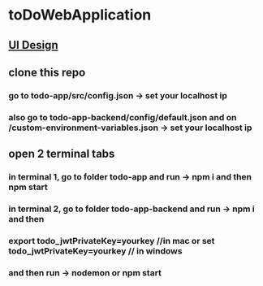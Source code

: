 # toDoWebApplication

## [UI Design](https://www.figma.com/file/uuNz6Xo9HBkvHK74iZAtBN/To-do-app?node-id=0%3A1)

## clone this repo

### go to todo-app/src/config.json -> set your localhost ip
### also go to todo-app-backend/config/default.json and on /custom-environment-variables.json -> set your localhost ip

## open 2 terminal tabs

### in terminal 1, go to folder todo-app and run -> npm i and then npm start

### in terminal 2, go to folder todo-app-backend and run -> npm i and then

### export todo_jwtPrivateKey=yourkey //in mac or set todo_jwtPrivateKey=yourkey // in windows

### and then run -> nodemon or npm start
